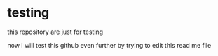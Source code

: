 # testing
this repository are just for testing

now i will test this github even further by trying to edit this read me file
